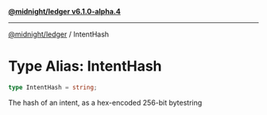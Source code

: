 [**@midnight/ledger v6.1.0-alpha.4**](../README.md)

***

[@midnight/ledger](../globals.md) / IntentHash

# Type Alias: IntentHash

```ts
type IntentHash = string;
```

The hash of an intent, as a hex-encoded 256-bit bytestring
